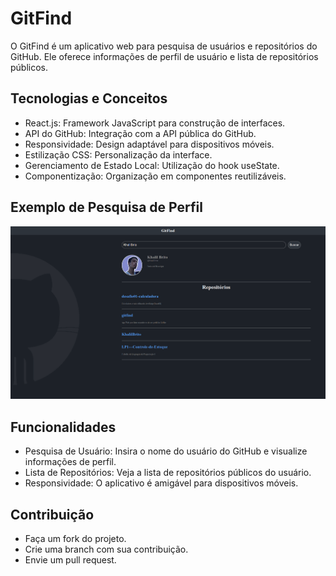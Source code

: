 # GitFind

O GitFind é um aplicativo web para pesquisa de usuários e repositórios do GitHub. Ele oferece informações de perfil de usuário e lista de repositórios públicos.
## Tecnologias e Conceitos

- React.js: Framework JavaScript para construção de interfaces.
- API do GitHub: Integração com a API pública do GitHub.
- Responsividade: Design adaptável para dispositivos móveis.
- Estilização CSS: Personalização da interface.
- Gerenciamento de Estado Local: Utilização do hook useState.
- Componentização: Organização em componentes reutilizáveis.

## Exemplo de Pesquisa de Perfil

![Tela 1](exemplo.png)

## Funcionalidades

- Pesquisa de Usuário: Insira o nome do usuário do GitHub e visualize informações de perfil.
- Lista de Repositórios: Veja a lista de repositórios públicos do usuário.
- Responsividade: O aplicativo é amigável para dispositivos móveis.

## Contribuição

- Faça um fork do projeto.
- Crie uma branch com sua contribuição.
- Envie um pull request.
